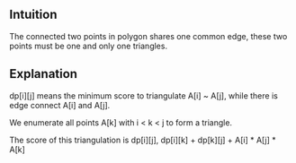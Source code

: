 ## Intuition
The connected two points in polygon shares one common edge,
these two points must be one and only one triangles.


## Explanation

dp[i][j] means the minimum score to triangulate A[i] ~ A[j],
while there is edge connect A[i] and A[j].

We enumerate all points A[k] with i < k < j to form a triangle.

The score of this triangulation is dp[i][j], dp[i][k] + dp[k][j] + A[i] * A[j] * A[k]